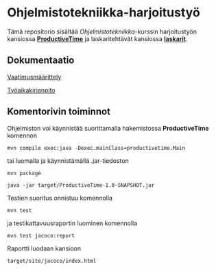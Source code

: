 # Ohjelmistotekniikka-harjoitustyö

Tämä repositorio sisältää *Ohjelmistotekniikka*-kurssin harjoitustyön kansiossa [**ProductiveTime**](ProductiveTime) ja laskaritehtävät kansiossa [**laskarit**](laskarit).

## Dokumentaatio

[Vaatimusmäärittely](dokumentointi/vaatimusmäärittely.md)

[Työaikakirjanpito](dokumentointi/työaikakirjanpito.md)

## Komentorivin toiminnot

Ohjelmiston voi käynnistää suorittamalla hakemistossa **ProductiveTime** komennon

```mvn compile exec:java -Dexec.mainClass=productivetime.Main```

tai luomalla ja käynnistämällä .jar-tiedoston

```mvn package```

```java -jar target/ProductiveTime-1.0-SNAPSHOT.jar```

Testien suoritus onnistuu komennolla

```mvn test```

ja testikattavuusraportin luominen komennolla

```mvn test jacoco:report```

Raportti luodaan kansioon

```target/site/jacoco/index.html```
